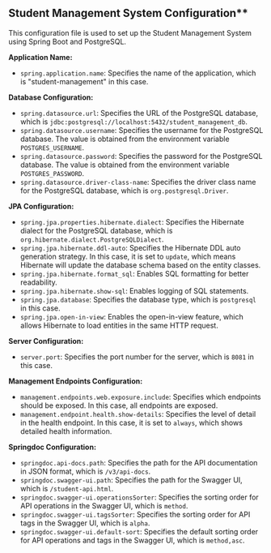 ## Student Management System Configuration**

This configuration file is used to set up the Student Management System using Spring Boot and PostgreSQL.

**Application Name:**
- `spring.application.name`: Specifies the name of the application, which is "student-management" in this case.

**Database Configuration:**
- `spring.datasource.url`: Specifies the URL of the PostgreSQL database, which is `jdbc:postgresql://localhost:5432/student_management_db`.
- `spring.datasource.username`: Specifies the username for the PostgreSQL database. The value is obtained from the environment variable `POSTGRES_USERNAME`.
- `spring.datasource.password`: Specifies the password for the PostgreSQL database. The value is obtained from the environment variable `POSTGRES_PASSWORD`.
- `spring.datasource.driver-class-name`: Specifies the driver class name for the PostgreSQL database, which is `org.postgresql.Driver`.

**JPA Configuration:**
- `spring.jpa.properties.hibernate.dialect`: Specifies the Hibernate dialect for the PostgreSQL database, which is `org.hibernate.dialect.PostgreSQLDialect`.
- `spring.jpa.hibernate.ddl-auto`: Specifies the Hibernate DDL auto generation strategy. In this case, it is set to `update`, which means Hibernate will update the database schema based on the entity classes.
- `spring.jpa.hibernate.format_sql`: Enables SQL formatting for better readability.
- `spring.jpa.hibernate.show-sql`: Enables logging of SQL statements.
- `spring.jpa.database`: Specifies the database type, which is `postgresql` in this case.
- `spring.jpa.open-in-view`: Enables the open-in-view feature, which allows Hibernate to load entities in the same HTTP request.

**Server Configuration:**
- `server.port`: Specifies the port number for the server, which is `8081` in this case.

**Management Endpoints Configuration:**
- `management.endpoints.web.exposure.include`: Specifies which endpoints should be exposed. In this case, all endpoints are exposed.
- `management.endpoint.health.show-details`: Specifies the level of detail in the health endpoint. In this case, it is set to `always`, which shows detailed health information.

**Springdoc Configuration:**
- `springdoc.api-docs.path`: Specifies the path for the API documentation in JSON format, which is `/v3/api-docs`.
- `springdoc.swagger-ui.path`: Specifies the path for the Swagger UI, which is `/student-api.html`.
- `springdoc.swagger-ui.operationsSorter`: Specifies the sorting order for API operations in the Swagger UI, which is `method`.
- `springdoc.swagger-ui.tagsSorter`: Specifies the sorting order for API tags in the Swagger UI, which is `alpha`.
- `springdoc.swagger-ui.default-sort`: Specifies the default sorting order for API operations and tags in the Swagger UI, which is `method,asc`.